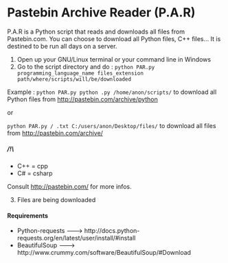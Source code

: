 Pastebin Archive Reader (P.A.R)
===

P.A.R is a Python script that reads and downloads all files from Pastebin.com. You can choose to download all Python files, C++ files... It is destined to be run all days on a server.

1) Open up your GNU/Linux terminal or your command line in Windows                                                           
2) Go to the script directory and do :
<code>python PAR.py programming_language_name files_extension path/where/scripts/will/be/downloaded</code>

Example : 
<code>python PAR.py python .py /home/anon/scripts/</code> to download all Python files from http://pastebin.com/archive/python

or

<code>python PAR.py / .txt C:/users/anon/Desktop/files/</code> to download all files from http://pastebin.com/archive/

<h5>/!\</h5>
<ul>
<li>C++ = cpp</li>
<li>C# = csharp</li>
</ul>

Consult http://pastebin.com/ for more infos.

3) Files are being downloaded

<h4>Requirements</h4>
<ul>
<li>Python-requests ---> http://docs.python-requests.org/en/latest/user/install/#install</li>
<li>BeautifulSoup ---> http://www.crummy.com/software/BeautifulSoup/#Download</li>
</ul>
